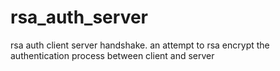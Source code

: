 # rsa_auth_server
rsa auth client server handshake.
an attempt to rsa encrypt the authentication process between client and server
